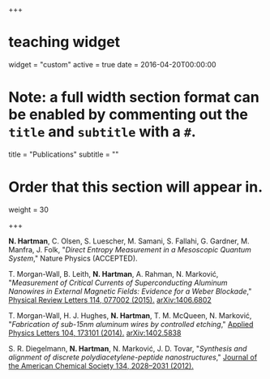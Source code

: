 +++
# teaching widget
widget = "custom"
active = true
date = 2016-04-20T00:00:00

# Note: a full width section format can be enabled by commenting out the `title` and `subtitle` with a `#`.
title = "Publications"
subtitle = ""

# Order that this section will appear in.
weight = 30

+++

**N. Hartman**, C. Olsen, S. Luescher, M. Samani, S. Fallahi, G. Gardner, M. Manfra, J. Folk,
"*Direct Entropy Measurement in a Mesoscopic Quantum System*,"
Nature Physics (ACCEPTED).

T. Morgan-Wall, B. Leith, **N. Hartman**, A. Rahman, N. Marković,
"*Measurement of Critical Currents of Superconducting Aluminum Nanowires in External Magnetic Fields: Evidence for a Weber Blockade*,"
[Physical Review Letters 114, 077002 (2015).](https://doi.org/10.1103/PhysRevLett.114.077002) [arXiv:1406.6802](https://arxiv.org/abs/1406.6802)

T. Morgan-Wall, H. J. Hughes, **N. Hartman**, T. M. McQueen, N. Marković,
"*Fabrication of sub-15nm aluminum wires by controlled etching*,"
[Applied Physics Letters 104, 173101 (2014).](https://doi.org/10.1063/1.4874137) [	arXiv:1402.5838](https://arxiv.org/abs/1402.5838)

S. R. Diegelmann, **N. Hartman**, N. Marković, J. D. Tovar,
"*Synthesis and alignment of discrete polydiacetylene-peptide nanostructures*,"
[Journal of the American Chemical Society 134, 2028–2031 (2012).](https://doi.org/10.1021/ja211539j)
